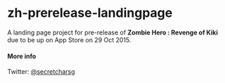 # zh-prerelease-landingpage

A landing page project for pre-release of **Zombie Hero : Revenge of Kiki** due to be up on App Store on 29 Oct 2015.

#### More info

Twitter: [@secretcharsg](https://twitter.com/secretcharsg)
